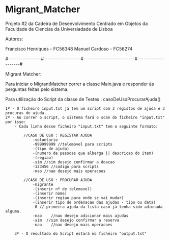 # Migrant_Matcher

Projeto #2 da Cadeira de Desenvolvimento Centrado em Objetos da 
Faculdade de Ciencias da Universiadade de Lisboa

Autores:

Francisco Henriques - FC56348
Manuel Cardoso - FC56274

#----------------#------------------#-------------------------#--------------------#

Migrant Matcher:

Para iniciar o MigrantMatcher correr a classe Main.java e responder às perguntas feitas pelo sistema.

Para utilização do Script da classe de Testes : casoDeUsoProcurarAjuda() 

	1º - O ficheiro input.txt já tem um script com 3 registos de ajuda e 3 procuras de ajuda.
	2º - Ao correr o script, o sistema fará o scan do ficheiro "input.txt" por isso:
		- Cada linha desse ficheiro "input.txt" tem o seguinte formato:
			
			//CASO DE USO : REGISTAR AJUDA
				-voluntario
				-999999999 //telemovel para scripts
				-(tipo de ajuda)
				-(numero de pessoas que alberga || descricao do item)
				-(regiao)
				-sim //sim desejo confirmar a doacao
				-123456 //codigo para scripts
				-nao //nao desejo mais operacoes

			//CASO DE USO : PROCURAR AJUDA
				-migrante
				-(inserir nº de telemovel)
				-(inserir nome)
				-(inserir regiao para onde se vai mudar)
				-(inserir tipo de ordenacao das ajudas - tipo ou data)
				-0 // primeira ajuda da lista caso já tenha sido adionada alguma.
				-nao	//nao desejo adicionar mais ajudas
				-sim  //sim desejo confirmar a reserva
				-nao	//nao desejo mais operacoes	
        
        3º - O resultado do Script estará no ficheiro "output.txt"



